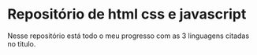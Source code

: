 # Repositório de html css e javascript 

 Nesse repositório está todo o meu progresso com as 3 linguagens citadas no titulo.

